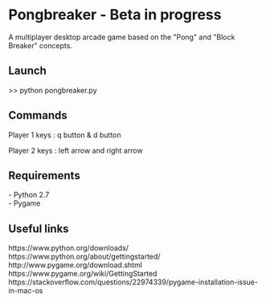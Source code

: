 <h1> Pongbreaker - Beta in progress </h1>
<p> A multiplayer desktop arcade game based on the "Pong" and "Block Breaker" concepts.  </p>
<h2> Launch </h2> 
<p> >> python pongbreaker.py </p>
<h2> Commands </h2>
<p> Player 1 keys : q button & d button </p>
<p> Player 2 keys : left arrow and right arrow </p>
<h2> Requirements </h2> 
<p> - Python 2.7 <br/> - Pygame </p>
<h2> Useful links </h2>
<p> https://www.python.org/downloads/ <br/> https://www.python.org/about/gettingstarted/ <br/> http://www.pygame.org/download.shtml  <br/> https://www.pygame.org/wiki/GettingStarted <br/> https://stackoverflow.com/questions/22974339/pygame-installation-issue-in-mac-os </p>
